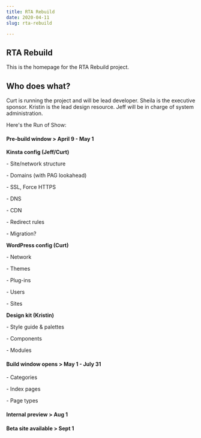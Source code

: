 ```yaml
---
title: RTA Rebuild
date: 2020-04-11
slug: rta-rebuild

---
```

## RTA Rebuild

This is the homepage for the RTA Rebuild project.

## Who does what?

Curt is running the project and will be lead developer. Sheila is the executive sponsor. Kristin is the lead design resource. Jeff will be in charge of system administration.

Here's the Run of Show:

#### Pre-build window > April 9 - May 1

**Kinsta config (Jeff/Curt)**

\- Site/network structure

\- Domains (with PAG lookahead)

\- SSL, Force HTTPS

\- DNS

\- CDN

\- Redirect rules

\- Migration?

**WordPress config (Curt)**

\- Network

\- Themes

\- Plug-ins

\- Users

\- Sites

**Design kit (Kristin)**

\- Style guide & palettes

\- Components

\- Modules

#### Build window opens > May 1 - July 31

\- Categories

\- Index pages

\- Page types

#### Internal preview > Aug 1

#### Beta site available > Sept 1

```bash
```